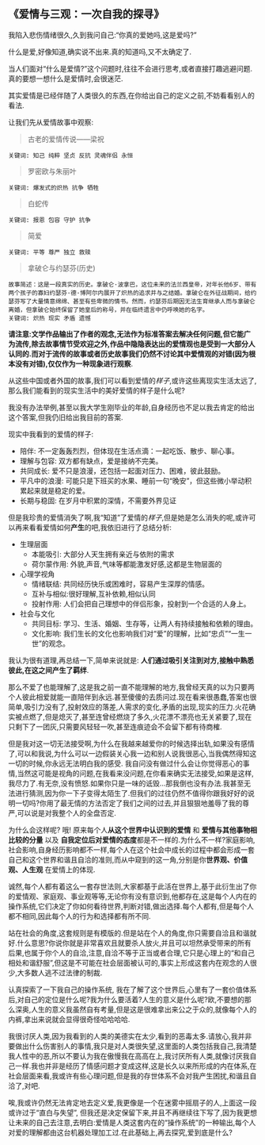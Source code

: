 ## 《爱情与三观：一次自我的探寻》

我陷入悲伤情绪很久,久到我问自己:“你真的爱她吗,这是爱吗?”

什么是爱,好像知道,确实说不出来.真的知道吗,又不太确定了.

当人们面对“什么是爱情?”这个问题时,往往不会进行思考,或者直接打趣逃避问题.真的要想一想什么是爱情时,会很迷茫.

其实爱情是已经伴随了人类很久的东西,在你给出自己的定义之前,不妨看看别人的看法.

让我们先从爱情故事中观察:

> 古老的爱情传说——梁祝

~~~
关键词: 知己 纯粹 坚贞 反抗 灵魂伴侣 永恒
~~~

> 罗密欧与朱丽叶

~~~
关键词: 爆发式的炽热 抗争 牺牲
~~~

> 白蛇传

~~~
关键词: 报恩 包容 守护 抗争
~~~

> 简爱

~~~
关键词: 平等 尊严 独立 救赎
~~~

> 拿破仑与约瑟芬(历史)

~~~
故事简述：这是一段真实的历史。拿破仑·波拿巴，这位未来的法兰西皇帝，对年长他6岁、带有两个孩子的寡妇约瑟芬·德·博阿尔内展开了炽热的追求并与之结婚。拿破仑在外征战期间，给约瑟芬写了大量情意绵绵、甚至有些卑微的情书。然而，约瑟芬后期因无法生育继承人而与拿破仑离婚，但拿破仑始终保留了她皇后的称号，并在临终遗言中仍呼唤她的名字。
关键词: 炽热 现实 矛盾 遗憾
~~~

**请注意:文学作品输出了作者的观念,无法作为标准答案去解决任何问题,但它能广为流传,除去故事情节受欢迎之外,作品中隐隐表达出的爱情观也是受到一大部分人认同的.而对于流传的故事或者历史故事我们仍然不讨论其中爱情观的对错(因为根本没有对错),仅仅作为一种现象进行观察**.

从这些中国或者外国的故事,我们可以看到爱情的*样子*,或许这些离现实生活太远了,那么我们能看到的现实生活中的美好爱情的样子是什么呢?

我没有办法举例,甚至以我大学生刚毕业的年龄,自身经历也不足以我去肯定的给出这个答案,但我仍旧给出我目前的答案.

现实中我看到的爱情的样子:

- 陪伴: 不一定轰轰烈烈，但体现在生活点滴：一起吃饭、散步、聊心事。
- 理解与包容: 双方都有缺点，爱是接纳不完美。
- 共同成长: 爱不只是浪漫，还包括一起面对压力、困难，彼此鼓励。
- 平凡中的浪漫: 可能只是下班买的水果、睡前一句“晚安”，但这些微小举动积累起来就是稳定的爱。
- 长期与稳固: 在岁月中积累的深情，不需要外界见证

但是我珍贵的爱情消失了啊,我“知道”了爱情的*样子*,但是她是怎么消失的呢,或许可以再来看看爱情如何**产生**的吧,我依旧进行了总结分析:

- 生理层面
  - 本能吸引: 大部分人天生拥有亲近与依附的需求
  - 荷尔蒙作用: 外貌,声音,气味等都能激发好感,这都是生物层面的
- 心理学视角
  - 情绪联结: 共同经历快乐或困难时，容易产生深厚的情感。
  - 互补与相似:很好理解,互补依赖,相似认同
  - 投射作用: 人们会把自己理想中的伴侣形象，投射到一个合适的人身上。
- 社会与文化
  - 共同目标: 学习、生活、婚姻、生存等，让两人有持续接触和依赖的理由。
  - 文化影响:  我们生长的文化也影响我们对“爱”的理解，比如“忠贞”“一生一世”的观念。

我认为很有道理,再总结一下,简单来说就是: **人们通过吸引关注到对方,接触中熟悉彼此,在这之间产生了羁绊**.

那么不爱了也能理解了,这是我之前一直不能理解的地方,我曾经天真的以为只要两个人彼此相爱就能一直陪伴到永远.甚至傻傻的去质问过.现在看来很愚蠢,答案也很简单,吸引力没有了,投射效应的落差,人需求的变化,矛盾的出现,现实的压力.火花确实被点燃了,但是熄灭了,甚至连曾经燃烧了多久,火花漂不漂亮也无关紧要了,现在只剩下了一团灰,只需要风轻轻一吹,甚至连痕迹会不会留下都有待商榷.

但是我对这一切无法接受啊,为什么在我越来越爱你的时候选择出轨,如果没有感情了,可以和我说,为什么可以一边假装关心我一边和别人说我很恶心,当我偶然得知这一切的时候,你永远无法明白我的感受.  我自问没有做过什么会让你觉得恶心的事情,当然这可能是视角的问题,在我看来没问题,在你看来确实无法接受,如果是这样,我尽力了.有无奈,没有愤怒.如果你只是一味的诋毁...那我倒也没有办法.我甚至无法进行猜测,因为你一下子变得太陌生了.但我们的过往仍然不值得你跟我好好的说明一切吗?你用了最无情的方法否定了我们之间的过去,并且狠狠地羞辱了我的尊严,可以说是对我整个人的全盘否定.

为什么会这样呢? 哦! 原来每个人**从这个世界中认识到的爱情** 和 **爱情与其他事物相比较的分量** 以及 **自我定位后对爱情的态度**都是不一样的.为什么不一样?家庭影响,社会影响,自身经历影响都不一样,每个人在这个社会中成长的过程中都会形成一套自己和这个世界和谐且自洽的准则,而从中窥到的这一角,分别是你**世界观、价值观、人生观** 在爱情上的体现.

诚然,每个人都有着这么一套存世法则,大家都基于此活在世界上,基于此衍生出了你的爱情观、家庭观、事业观等等,无论你有没有意识到,他都存在,这是每个人内在的操作系统,它们决定了你如何看待世界,判断对错,做出选择.每个人都有,但是每个人都不相同,因此每个人的行为和选择都有所不同.

站在社会的角度,这套规则是有模版的.但是站在个人的角度,你只需要自洽且和谐就好.什么意思?你说你就是非常喜欢且就要杀人放火,并且可以坦然承受带来的所有后果,也属于你个人的自洽,注意,自洽不等于正当或者合理,它只是心理上的“和自己相处和谐舒服”,但这是不可能在社会层面被认可的,事实上形成这套内在观念的人很少,大多数人逃不过法律的制裁.

认真探索了一下我自己的操作系统, 我在了解了这个世界后,心里有了一套价值体系后,对自己的定位是什么呢?我为什么要活着?人生的意义是什么呢?欧,不要想的那么深奥,人生的意义我虽然自有考量,但是这是很难拿出来公之于众的,就像每个人的内裤,拿出来说就会显得很奇怪哈哈哈哈.

我很讨厌人类,因为我看到的人类的美德实在太少,看到的恶毒太多.请放心,我并非要做出什么伤害别人的事情,我只是对人类很失望,这里面的人类包括我自己,我清楚我人性中的恶,所以不要认为我在傲慢我在高高在上,我讨厌所有人类,就像讨厌我自己一样.我也并非是经历了情感问题才变成这样,这是长久以来所形成的内在体系,在社会层面来看,我或许有些心理问题,但是我的存世体系不会对我产生困扰,和谐且自洽了,对吧.

唉,我或许仍然无法肯定地去定义爱,我更像是一个在迷雾中摇扇子的人,上面这一段或许过于“直白与失望”, 但我还是决定保留下来,并且不再继续往下写了,因为我更想让未来的自己去注意,去明白:爱情是人类这套内在的“操作系统”的一种输出,每个人对爱的理解都由这台机器处理加工过.在此基础上,再去探究,爱到底是什么?